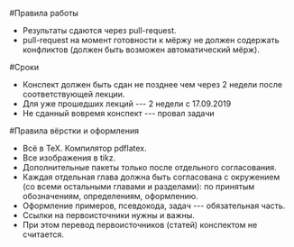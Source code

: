#Правила работы
* Результаты сдаются через pull-request.
* pull-request на момент готовности к мёржу не должен содержать конфликтов (должен быть возможен автоматический мёрж).

#Сроки
* Конспект должен быть сдан не позднее чем через 2 недели после соответствующей лекции.
* Для уже прошедших лекций --- 2 недели с 17.09.2019
* Не сданный вовремя конспект --- провал задачи

#Правила вёрстки и оформления
* Всё в TeX. Компилятор pdflatex.
* Все изображения в tikz.
* Дополнительные пакеты только после отдельного согласования.
* Каждая отдельная глава должна быть согласована с окружением (со всеми остальными главами и разделами): по принятым обозначениям, определениям, оформлению.
* Оформление примеров, псевдокода, задач --- обязательная часть.
* Ссылки на первоисточники нужны и важны.
* При этом перевод первоисточников (статей) конспектом не считается.
